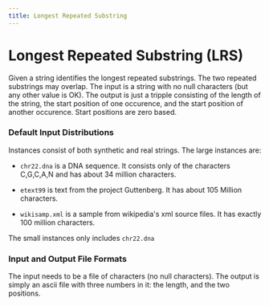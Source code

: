 ```yaml
---
title: Longest Repeated Substring
---
```


# Longest Repeated Substring (LRS)

Given a string identifies the longest repeated substrings.   The two
repeated substrings may overlap.   The input is a string with no null
characters (but any other value is OK). The output is just a tripple
consisting of the length of the string, the start position of one
occurence, and the start position of another occurence.   Start
positions are zero based.

### Default Input Distributions

Instances consist of both synthetic and real strings.
The large instances are:

- `chr22.dna` is a DNA sequence.  It consists only of the
characters C,G,C,A,N and has about 34 million characters.

- `etext99` is text from the project Guttenberg.  It has about 105
Million characters.

- `wikisamp.xml` is a sample from wikipedia's xml source files.  It has
exactly 100 million characters.

The small instances only includes `chr22.dna`

### Input and Output File Formats

The input needs to be a file of characters (no null characters).
The output is simply an ascii file with three numbers in it: the
length, and the two positions.

